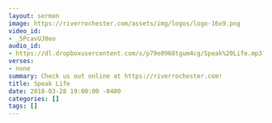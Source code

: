 ```yaml
---
layout: sermon
image: https://riverrochester.com/assets/img/logos/logo-16x9.png
video_id:
- _5PcavUJ0eo
audio_id:
- https://dl.dropboxusercontent.com/s/p79e0968tgum4cg/Speak%20Life.mp3?dl=0
verses:
- none
summary: Check us out online at https://riverrochester.com!
title: Speak Life
date: 2018-03-28 19:00:00 -0400
categories: []
tags: []
---
```

